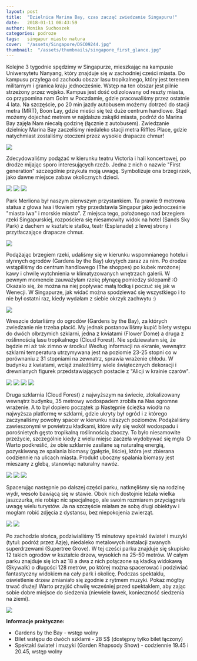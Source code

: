 ```yaml
---
layout: post
title:  "Dzielnica Marina Bay, czas zacząć zwiedzanie Singapuru!"
date:   2018-01-11 08:43:59
author: Monika Suchoszek
categories: podroze
tags:	singapur miasto natura 
cover:  "/assets/Singapore/DSC09244.jpg"
thumbnail:  "/assets/thumbnails/singapore_first_glance.jpg"
---
```


Kolejne 3 tygodnie spędzimy w Singapurze, mieszkając na kampusie Uniwersytetu Nanyang, który znajduje się w zachodniej cześci miasta. 
Do kampusu przylega od zachodu obszar lasu tropikalnego, który jest terenem militarnym i granica kraju jednocześnie. Wstęp na ten obszar 
jest pilnie strzeżony przez wojsko. Kampus jest dość odizolowany od reszty miasta, co przypomina nam Golm w Poczdamie, gdzie pracowaliśmy 
przez ostatnie 4 lata. Na szczęście, po 20 min jazdy autobusem możemy dotrzeć do stacji metra (MRT), Boon Lay, gdzie mieści się też duże 
centrum handlowe. Stąd możemy dojechać metrem w najdalsze zakątki miasta, podróż do Marina Bay zajęła Nam niecałą godzinę (łącznie z autobusem). 
Zwiedzanie dzielnicy Marina Bay zaczeliśmy niedaleko stacji metra Riffles Place, gdzie natychmiast zostaliśmy otoczeni przez wysokie drapacze chmur!

<img src="/assets/Singapore/DSC09217.jpg">

Zdecydowaliśmy podążać w kierunku teatru Victoria i hali koncertowej, po drodze mijając sporo interesujących rzeźb. Jedna z nich o nazwie "First 
generation" szczególnie przykuła moją uwagę. Symbolizuje ona brzegi rzek, jako dawne miejsce zabaw okolicznych dzieci.

<img src="/assets/Singapore/DSC09227-e1515649497111.jpg">
<img src="/assets/Singapore/DSC09225.jpg">
<img src="/assets/Singapore/DSC09230.jpg">

Park Merliona był naszym pierwszym przystankiem. Ta prawie 9 metrowa statua z głowa lwa i tłowiem ryby przedstawia Singapur jako jednocześnie
 "miasto lwa" i morskie miasto". Z miejsca tego, położonego nad brzegiem rzeki Singapurskiej, rozpościera się niesamowity widok na hotel
  (Sands Sky Park) z dachem w kształcie statku, teatr (Esplanade) z lewej strony i przytłaczające drapacze chmur.

<img src="/assets/Singapore/DSC09244.jpg">

Podążając brzegiem rzeki, udaliśmy się w kierunku wspomnianego hotelu i słynnych ogrodów (Gardens by the Bay) ukrytych zaraz za nim. 
Po drodze wstąpiliśmy do centrum handlowego (The shoppes) po kubek mrożonej kawy i chwilę wytchnienia w klimatyzowanych wnętrzach galerii.
W pewnym momencie zauważyłam rzekę płynącą pomiedzy sklepami! :O Okazalo się, że można na niej popływać małą łódką i poczuć się jak w Wenecji. 
W Singapurze, jak widać można spodziewać się wszystkiego i to nie był ostatni raz, kiedy wydałam z siebie okrzyk zachwytu :)

<img src="/assets/Singapore/DSC09259.jpg">

Wreszcie dotarliśmy do ogrodów (Gardens by the Bay), za których zwiedzanie nie trzeba płacić. My jednak postanowiliśmy kupić bilety wstępu do 
dwóch olbrzymich szklarni, jedna z kwiatami (Flower Dome) a druga z roślinnością lasu tropikalnego (Cloud Forest). Nie spdziewałam się, że będzie
 mi aż tak zimno w środku! Według informacji na ekranie, wewnątrz szklarni temperatura utrzymywana jest na poziomie 23-25 stopni co w porównaniu 
 z 31 stopniami na zewnatrz, sprawia wrażenie chłodu. W budynku z kwiatami, wciąż znaleźliśmy wiele świątecznych dekoracji i drewnianych figurek 
 przedstawiających postacie z "Alicji w krainie czarów".

<img src="/assets/Singapore/DSC09277.jpg">
<img src="/assets/Singapore/DSC09404.jpg">
<img src="/assets/Singapore/DSC09289.jpg">
<img src="/assets/Singapore/DSC09326.jpg">

Druga szklarnia (Cloud Forest) z najwyższym na świecie, zlokalizowany wewnątrz budynku, 35 metrowy wodospadem zrobiła na Nas ogromne wrażenie. 
A to był dopiero początek :p Następnie ścieżka wiodła na najwyższa platformę w szklarni, gdzie ukryty był ogród i z którego zaczynaliśmy powolny 
spacer w kierunku niższych poziomów. Podążaliśmy zawieszonymi w powietrzu kładkami, które wiły się wokół wodospadu i porośnietych gęsto tropikalną 
roślinnością zboczy. To było niesamowite przeżycie, szczególnie kiedy z wielu miejsc zaczeła wydobywać się mgła :D Warto podkreślić, że obie 
szklarnie zasilane są naturalną energią, pozyskiwaną ze spalania biomasy (gałęzie, liście), która jest zbierana codziennie na ulicach miasta. 
Produkt uboczny spalania biomasy jest mieszany z glebą, stanowiąc naturalny nawóz.

<img src="/assets/Singapore/DSC09345.jpg">
<img src="/assets/Singapore/DSC09381.jpg">
<img src="/assets/Singapore/DSC09390.jpg">

Spacerując następnie po dalszej części parku, natknęliśmy się na rodzinę wydr, wesoło bawiącą się w stawie. Obok nich dostojnie leżała wielka
 jaszczurka, nie robiąc nic specjalnego, ale swoim rozmiarem przyciągneła uwagę wielu turystów. Ja na szczęście miałam ze sobą długi obiektyw i
  mogłam robić zdjęcia z dystansu, bez niepokojenia zwierząt.
  
<img src="/assets/Singapore/DSC09419-1.jpg">  
<img src="/assets/Singapore/DSC09431.jpg">

Po zachodzie słońca, podziwialiśmy 15 minutowy spektakl świateł i muzyki (tytul: podróż przez Azję), niedaleko metalowych instalacji zwanych 
superdrzewami (Supertree Grove). W tej cześci parku znajduje się skupisko 12 takich ogrodów w kształcie drzew, wysokich na 25-50 metrów. W całym 
parku znajduje się ich aż 18 a dwa z nich połączone są kładką widokawą (Skywalk) o długości 128 metrów, po której można spacerować i podziwiać 
fantastyczny widokiem na cały park i okolicę. Podczas spektaklu, oświetlenie drzew zmianiało się zgodnie z rytmem muzyki. Pokaz mógłby trwać 
dłużej! Warto przyjść chwilę wcześniej przed spektaklem, aby zając sobie dobre miejsce do siedzenia (niewiele ławek, konieczność siedzenia na ziemi).

<img src="/assets/Singapore/DSC09462.jpg">


__Informacje praktyczne:__
  * Gardens by the Bay - wstęp wolny
  * Bilet wstępu do dwóch szklarni - 28 S$ (dostępny tylko bilet łączony)
  * Spektakl świateł i muzyki (Garden Rhapsody Show) - codziennie 19.45 i 20.45, wstęp wolny

